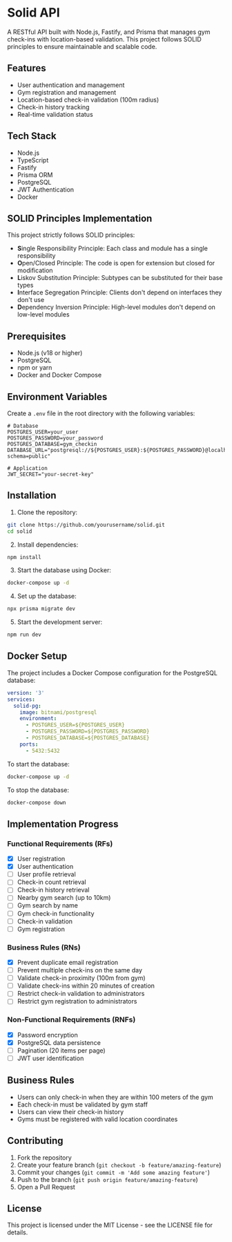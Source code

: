 # Solid API

A RESTful API built with Node.js, Fastify, and Prisma that manages gym check-ins with location-based validation. This project follows SOLID principles to ensure maintainable and scalable code.

## Features

- User authentication and management
- Gym registration and management
- Location-based check-in validation (100m radius)
- Check-in history tracking
- Real-time validation status

## Tech Stack

- Node.js
- TypeScript
- Fastify
- Prisma ORM
- PostgreSQL
- JWT Authentication
- Docker

## SOLID Principles Implementation

This project strictly follows SOLID principles:

- **S**ingle Responsibility Principle: Each class and module has a single responsibility
- **O**pen/Closed Principle: The code is open for extension but closed for modification
- **L**iskov Substitution Principle: Subtypes can be substituted for their base types
- **I**nterface Segregation Principle: Clients don't depend on interfaces they don't use
- **D**ependency Inversion Principle: High-level modules don't depend on low-level modules

## Prerequisites

- Node.js (v18 or higher)
- PostgreSQL
- npm or yarn
- Docker and Docker Compose

## Environment Variables

Create a `.env` file in the root directory with the following variables:

```env
# Database
POSTGRES_USER=your_user
POSTGRES_PASSWORD=your_password
POSTGRES_DATABASE=gym_checkin
DATABASE_URL="postgresql://${POSTGRES_USER}:${POSTGRES_PASSWORD}@localhost:5432/${POSTGRES_DATABASE}?schema=public"

# Application
JWT_SECRET="your-secret-key"
```

## Installation

1. Clone the repository:
```bash
git clone https://github.com/yourusername/solid.git
cd solid
```

2. Install dependencies:
```bash
npm install
```

3. Start the database using Docker:
```bash
docker-compose up -d
```

4. Set up the database:
```bash
npx prisma migrate dev
```

5. Start the development server:
```bash
npm run dev
```

## Docker Setup

The project includes a Docker Compose configuration for the PostgreSQL database:

```yaml
version: '3'
services:
  solid-pg:
    image: bitnami/postgresql
    environment:
      - POSTGRES_USER=${POSTGRES_USER}
      - POSTGRES_PASSWORD=${POSTGRES_PASSWORD}
      - POSTGRES_DATABASE=${POSTGRES_DATABASE}
    ports:
      - 5432:5432
```

To start the database:
```bash
docker-compose up -d
```

To stop the database:
```bash
docker-compose down
```

## Implementation Progress

### Functional Requirements (RFs)
- [x] User registration
- [x] User authentication
- [ ] User profile retrieval
- [ ] Check-in count retrieval
- [ ] Check-in history retrieval
- [ ] Nearby gym search (up to 10km)
- [ ] Gym search by name
- [ ] Gym check-in functionality
- [ ] Check-in validation
- [ ] Gym registration

### Business Rules (RNs)
- [x] Prevent duplicate email registration
- [ ] Prevent multiple check-ins on the same day
- [ ] Validate check-in proximity (100m from gym)
- [ ] Validate check-ins within 20 minutes of creation
- [ ] Restrict check-in validation to administrators
- [ ] Restrict gym registration to administrators

### Non-Functional Requirements (RNFs)
- [x] Password encryption
- [x] PostgreSQL data persistence
- [ ] Pagination (20 items per page)
- [ ] JWT user identification

## Business Rules

- Users can only check-in when they are within 100 meters of the gym
- Each check-in must be validated by gym staff
- Users can view their check-in history
- Gyms must be registered with valid location coordinates

## Contributing

1. Fork the repository
2. Create your feature branch (`git checkout -b feature/amazing-feature`)
3. Commit your changes (`git commit -m 'Add some amazing feature'`)
4. Push to the branch (`git push origin feature/amazing-feature`)
5. Open a Pull Request

## License

This project is licensed under the MIT License - see the LICENSE file for details.